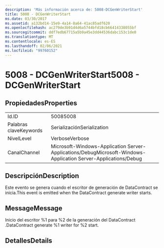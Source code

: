```yaml
---
description: 'Más información acerca de: 5008-DCGenWriterStart'
title: 5008 - DCGenWriterStart
ms.date: 03/30/2017
ms.assetid: a132bd14-15e9-4a14-8a64-41ac85adf620
ms.openlocfilehash: ac279de3b91d4d6a5744bfd18cb66414338055bf
ms.sourcegitcommit: ddf7edb67715a5b9a45e3dd44536dabc153c1de0
ms.translationtype: MT
ms.contentlocale: es-ES
ms.lasthandoff: 02/06/2021
ms.locfileid: "99760152"
---
```

# <a name="5008---dcgenwriterstart"></a><span data-ttu-id="6c9d2-103">5008 - DCGenWriterStart</span><span class="sxs-lookup"><span data-stu-id="6c9d2-103">5008 - DCGenWriterStart</span></span>

## <a name="properties"></a><span data-ttu-id="6c9d2-104">Propiedades</span><span class="sxs-lookup"><span data-stu-id="6c9d2-104">Properties</span></span>  
  
|||  
|-|-|  
|<span data-ttu-id="6c9d2-105">Id.</span><span class="sxs-lookup"><span data-stu-id="6c9d2-105">ID</span></span>|<span data-ttu-id="6c9d2-106">5008</span><span class="sxs-lookup"><span data-stu-id="6c9d2-106">5008</span></span>|  
|<span data-ttu-id="6c9d2-107">Palabras clave</span><span class="sxs-lookup"><span data-stu-id="6c9d2-107">Keywords</span></span>|<span data-ttu-id="6c9d2-108">Serialización</span><span class="sxs-lookup"><span data-stu-id="6c9d2-108">Serialization</span></span>|  
|<span data-ttu-id="6c9d2-109">Nivel</span><span class="sxs-lookup"><span data-stu-id="6c9d2-109">Level</span></span>|<span data-ttu-id="6c9d2-110">Verbose</span><span class="sxs-lookup"><span data-stu-id="6c9d2-110">Verbose</span></span>|  
|<span data-ttu-id="6c9d2-111">Canal</span><span class="sxs-lookup"><span data-stu-id="6c9d2-111">Channel</span></span>|<span data-ttu-id="6c9d2-112">Microsoft-Windows-Application Server-Applications/Debug</span><span class="sxs-lookup"><span data-stu-id="6c9d2-112">Microsoft-Windows-Application Server-Applications/Debug</span></span>|  
  
## <a name="description"></a><span data-ttu-id="6c9d2-113">Descripción</span><span class="sxs-lookup"><span data-stu-id="6c9d2-113">Description</span></span>  

 <span data-ttu-id="6c9d2-114">Este evento se genera cuando el escritor de generación de DataContract se inicia.</span><span class="sxs-lookup"><span data-stu-id="6c9d2-114">This event is emitted when the DataContract generate writer starts.</span></span>  
  
## <a name="message"></a><span data-ttu-id="6c9d2-115">Message</span><span class="sxs-lookup"><span data-stu-id="6c9d2-115">Message</span></span>  

 <span data-ttu-id="6c9d2-116">Inicio del escritor %1 para %2 de la generación del DataContract .</span><span class="sxs-lookup"><span data-stu-id="6c9d2-116">DataContract generate %1 writer for %2 start.</span></span>  
  
## <a name="details"></a><span data-ttu-id="6c9d2-117">Detalles</span><span class="sxs-lookup"><span data-stu-id="6c9d2-117">Details</span></span>
